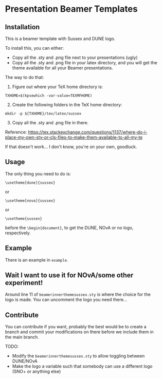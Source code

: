 # Presentation Beamer Templates
## Installation
This is a beamer template with Sussex and DUNE logo.

To install this, you can either:
- Copy all the .sty and .png file next to your presentations (ugly)
- Copy all the .sty and .png file in your latex directory, and you will get the theme available for all your Beamer presentations.

The way to do that:

1. Figure out where your TeX home directory is:

```TXHOME=$(kpsewhich -var-value=TEXMFHOME)```

2. Create the following folders in the TeX home directory:

`mkdir -p ${TXHOME}/tex/latex/sussex`

3. Copy all the .sty and .png file in there.

Reference: https://tex.stackexchange.com/questions/1137/where-do-i-place-my-own-sty-or-cls-files-to-make-them-available-to-all-my-te

If that doesn't work... I don't know, you're on your own, goodluck.


## Usage
The only thing you need to do is:

```\usetheme[dune]{sussex}```

or 

```\usetheme[nova]{sussex}```

or 

```\usetheme{sussex}```

before the `\begin{document}`, to get the DUNE, NOvA or no logo, respectively.

## Example
There is an example in `example`.

## Wait I want to use it for NOvA/some other experiment!
Around line 11 of `beamerinnerthemesussex.sty` is where the choice for the logo is made. You can uncomment the logo you need there...

## Contribute
You can contribute if you want, probably the best would be to create a branch and commit your modifications on there before we include them in the main branch.

TODO:
- Modify the `beamerinnerthemesussex.sty` to allow toggling between DUNE/NOvA
- Make the logo a variable such that somebody can use a different logo (SNO+ or anything else)
